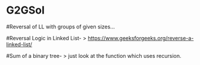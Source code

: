 # G2GSol

#Reversal of LL with groups of given sizes...

#Reversal Logic in Linked List- > https://www.geeksforgeeks.org/reverse-a-linked-list/ 

#Sum of a binary tree- > just look at the function which uses recursion.
